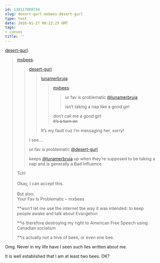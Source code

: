```yaml
---
id: 138117088734
slug: desert-gurl-mxbees-desert-gurl
type: text
date: 2016-01-27 00:22:23 GMT
tags:
- convos
title: ''
---
```

<p><a href="http://desert-gurl.tumblr.com/post/138105625861" class="tumblr_blog">desert-gurl</a>:</p>

<blockquote><p><a class="tumblr_blog" href="http://mxbees.tumblr.com/post/138105067569">mxbees</a>:</p>
<blockquote>
<p><a class="tumblr_blog" href="http://desert-gurl.tumblr.com/post/138104930451">desert-gurl</a>:</p>
<blockquote>
<p><a class="tumblr_blog" href="http://lunamerbruja.tumblr.com/post/138104890116">lunamerbruja</a>:</p>
<blockquote>
<p><a class="tumblr_blog" href="http://mxbees.tumblr.com/post/138104791459">mxbees</a>:</p>
<blockquote>
<p>ur fav is problematic <a class="tumblelog" href="http://tmblr.co/mzJ4hv6DdKGWDCR1O_Syc1g">@lunamerbruja</a></p>

<p>isn’t taking a nap like a good girl</p>
</blockquote>
<p>don’t call me a good girl<br/><strike>it’s a turn on</strike></p>
</blockquote>
<p>It’s my fault cuz I’m messaging her, sorry!</p>
</blockquote>
<p>I see…. 

ur fav is problematic <a class="tumblelog" href="http://tmblr.co/mv6GzOg_gf1m-4i8M4Cih3Q">@desert-gurl</a>

keeps <a class="tumblelog" href="http://tmblr.co/mzJ4hv6DdKGWDCR1O_Syc1g">@lunamerbruja</a> up when they’re supposed to be taking a nap and is generally a Bad Influence.</p>
</blockquote>

<p>Tch!<br/><br/>Okay, I can accept this.  <br/><br/>But also:<br/>Your Fav Is Problematic &ndash; mxbees<br/></p><p>**won’t let me use the internet the way it was intended: to keep people awake and talk about Evangelion</p><p>**is therefore destroying my right to American Free Speech using Canadian socialism</p><p>**is actually not a hive of bees, or even one bee.</p></blockquote>

<p>Omg. Never in my life have I seen such lies written about me. </p><p>It is well established that I am at least two bees. OK?</p>